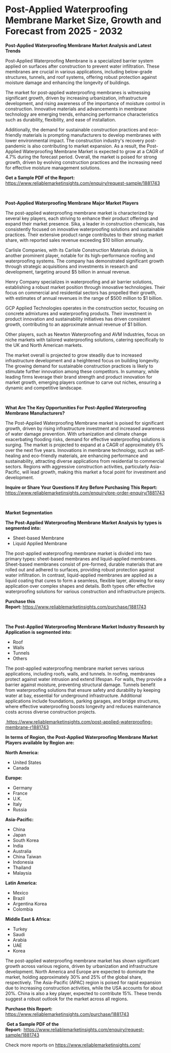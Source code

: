 <p><h1>Post-Applied Waterproofing Membrane Market Size, Growth and Forecast from 2025 - 2032</h1></p><p><strong>Post-Applied Waterproofing Membrane Market Analysis and Latest Trends</strong></p>
<p><p>Post-Applied Waterproofing Membrane is a specialized barrier system applied on surfaces after construction to prevent water infiltration. These membranes are crucial in various applications, including below-grade structures, tunnels, and roof systems, offering robust protection against moisture damage and enhancing the longevity of buildings.</p><p>The market for post-applied waterproofing membranes is witnessing significant growth, driven by increasing urbanization, infrastructure development, and rising awareness of the importance of moisture control in construction. Innovative materials and advancements in membrane technology are emerging trends, enhancing performance characteristics such as durability, flexibility, and ease of installation. </p><p>Additionally, the demand for sustainable construction practices and eco-friendly materials is prompting manufacturers to develop membranes with lower environmental impact. The construction industry's recovery post-pandemic is also contributing to market expansion. As a result, the Post-Applied Waterproofing Membrane Market is expected to grow at a CAGR of 4.7% during the forecast period. Overall, the market is poised for strong growth, driven by evolving construction practices and the increasing need for effective moisture management solutions.</p></p>
<p><strong>Get a Sample PDF of the Report:&nbsp;</strong> <a href="https://www.reliablemarketinsights.com/enquiry/request-sample/1881743?utm_campaign=2100&utm_medium=2&utm_source=Github&utm_content=ia&utm_term=04022025&utm_id=post-applied-waterproofing-membrane">https://www.reliablemarketinsights.com/enquiry/request-sample/1881743</a></p>
<p>&nbsp;</p>
<p><strong>Post-Applied Waterproofing Membrane Major Market Players</strong></p>
<p><p>The post-applied waterproofing membrane market is characterized by several key players, each striving to enhance their product offerings and expand their market presence. Sika, a leader in construction chemicals, has consistently focused on innovative waterproofing solutions and sustainable practices. Their extensive product range contributes to their strong market share, with reported sales revenue exceeding $10 billion annually.</p><p>Carlisle Companies, with its Carlisle Construction Materials division, is another prominent player, notable for its high-performance roofing and waterproofing systems. The company has demonstrated significant growth through strategic acquisitions and investments in research and development, targeting around $5 billion in annual revenue.</p><p>Henry Company specializes in waterproofing and air barrier solutions, establishing a robust market position through innovative technologies. Their focus on commercial and residential sectors has propelled their growth, with estimates of annual revenues in the range of $500 million to $1 billion.</p><p>GCP Applied Technologies operates in the construction sector, focusing on concrete admixtures and waterproofing products. Their investment in product innovation and sustainability initiatives has driven consistent growth, contributing to an approximate annual revenue of $1 billion.</p><p>Other players, such as Newton Waterproofing and AVM Industries, focus on niche markets with tailored waterproofing solutions, catering specifically to the UK and North American markets.</p><p>The market overall is projected to grow steadily due to increased infrastructure development and a heightened focus on building longevity. The growing demand for sustainable construction practices is likely to stimulate further innovation among these competitors. In summary, while leading firms leverage their brand strength and product innovation for market growth, emerging players continue to carve out niches, ensuring a dynamic and competitive landscape.</p></p>
<p>&nbsp;</p>
<p><strong>What Are The Key Opportunities For Post-Applied Waterproofing Membrane Manufacturers?</strong></p>
<p><p>The Post-Applied Waterproofing Membrane market is poised for significant growth, driven by rising infrastructure investment and increased awareness of water damage prevention. With urbanization and climate change exacerbating flooding risks, demand for effective waterproofing solutions is surging. The market is projected to expand at a CAGR of approximately 6% over the next five years. Innovations in membrane technology, such as self-healing and eco-friendly materials, are enhancing performance and sustainability, attracting diverse applications from residential to commercial sectors. Regions with aggressive construction activities, particularly Asia-Pacific, will lead growth, making this market a focal point for investment and development.</p></p>
<p><strong>Inquire or Share Your Questions If Any Before Purchasing This Report:</strong> <a href="https://www.reliablemarketinsights.com/enquiry/pre-order-enquiry/1881743?utm_campaign=2100&utm_medium=2&utm_source=Github&utm_content=ia&utm_term=04022025&utm_id=post-applied-waterproofing-membrane">https://www.reliablemarketinsights.com/enquiry/pre-order-enquiry/1881743</a></p>
<p>&nbsp;</p>
<p><strong>Market Segmentation</strong></p>
<p><strong>The Post-Applied Waterproofing Membrane Market Analysis by types is segmented into:</strong></p>
<p><ul><li>Sheet-based Membrane</li><li>Liquid Applied Membrane</li></ul></p>
<p><p>The post-applied waterproofing membrane market is divided into two primary types: sheet-based membranes and liquid-applied membranes. Sheet-based membranes consist of pre-formed, durable materials that are rolled out and adhered to surfaces, providing robust protection against water infiltration. In contrast, liquid-applied membranes are applied as a liquid coating that cures to form a seamless, flexible layer, allowing for easy application over complex shapes and details. Both types offer effective waterproofing solutions for various construction and infrastructure projects.</p></p>
<p><strong>Purchase this Report:&nbsp;</strong><a href="https://www.reliablemarketinsights.com/purchase/1881743?utm_campaign=2100&utm_medium=2&utm_source=Github&utm_content=ia&utm_term=04022025&utm_id=post-applied-waterproofing-membrane">https://www.reliablemarketinsights.com/purchase/1881743</a></p>
<p>&nbsp;</p>
<p><strong>The Post-Applied Waterproofing Membrane Market Industry Research by Application is segmented into:</strong></p>
<p><ul><li>Roof</li><li>Walls</li><li>Tunnels</li><li>Others</li></ul></p>
<p><p>The post-applied waterproofing membrane market serves various applications, including roofs, walls, and tunnels. In roofing, membranes protect against water intrusion and extend lifespan. For walls, they provide a barrier against moisture, preventing structural damage. Tunnels benefit from waterproofing solutions that ensure safety and durability by keeping water at bay, essential for underground infrastructure. Additional applications include foundations, parking garages, and bridge structures, where effective waterproofing boosts longevity and reduces maintenance costs across diverse construction projects.</p></p>
<p><a href="https://www.reliablemarketinsights.com/post-applied-waterproofing-membrane-r1881743?utm_campaign=2100&utm_medium=2&utm_source=Github&utm_content=ia&utm_term=04022025&utm_id=post-applied-waterproofing-membrane">&nbsp;https://www.reliablemarketinsights.com/post-applied-waterproofing-membrane-r1881743</a></p>
<p><strong>In terms of Region, the Post-Applied Waterproofing Membrane Market Players available by Region are:</strong></p>
<p>
    <p> <strong> North America: </strong>
        <ul>
            <li>United States</li>
            <li>Canada</li>
        </ul>
        </p> 
    <p> <strong> Europe: </strong>
        <ul>
            <li>Germany</li>
            <li>France</li>
            <li>U.K.</li>
            <li>Italy</li>
            <li>Russia</li>
        </ul>
        </p> 
    <p> <strong> Asia-Pacific: </strong>
        <ul>
            <li>China</li>
            <li>Japan</li>
            <li>South Korea</li>
            <li>India</li>
            <li>Australia</li>
            <li>China Taiwan</li>
            <li>Indonesia</li>
            <li>Thailand</li>
            <li>Malaysia</li>
        </ul>
        </p> 
    <p> <strong> Latin America: </strong>
        <ul>
            <li>Mexico</li>
            <li>Brazil</li>
            <li>Argentina Korea</li>
            <li>Colombia</li>
        </ul>
        </p> 
    <p> <strong> Middle East & Africa: </strong>
        <ul>
            <li>Turkey</li>
            <li>Saudi</li>
            <li>Arabia</li>
            <li>UAE</li>
            <li>Korea</li>
        </ul>
    </p>
    </p>
<p><p>The post-applied waterproofing membrane market has shown significant growth across various regions, driven by urbanization and infrastructure development. North America and Europe are expected to dominate the market, holding approximately 30% and 25% of the global share, respectively. The Asia-Pacific (APAC) region is poised for rapid expansion due to increasing construction activities, while the USA accounts for about 20%. China is also a key player, expected to contribute 15%. These trends suggest a robust outlook for the market across all regions.</p></p>
<p><strong>Purchase this Report: </strong><a href="https://www.reliablemarketinsights.com/purchase/1881743?utm_campaign=2100&utm_medium=2&utm_source=Github&utm_content=ia&utm_term=04022025&utm_id=post-applied-waterproofing-membrane">https://www.reliablemarketinsights.com/purchase/1881743</a></p>
<p>&nbsp;<strong>Get a Sample PDF of the Report:&nbsp;&nbsp;</strong><a href="https://www.reliablemarketinsights.com/enquiry/request-sample/1881743?utm_campaign=2100&utm_medium=2&utm_source=Github&utm_content=ia&utm_term=04022025&utm_id=post-applied-waterproofing-membrane">https://www.reliablemarketinsights.com/enquiry/request-sample/1881743</a></p>
<p><strong></strong></p>
<p>Check more reports on <a href="https://www.reliablemarketinsights.com/?utm_campaign=2100&utm_medium=2&utm_source=Github&utm_content=ia&utm_term=04022025&utm_id=post-applied-waterproofing-membrane">https://www.reliablemarketinsights.com/</a></p>